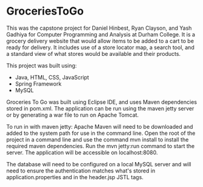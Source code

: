 # GroceriesToGo
This was the capstone project for Daniel Hinbest, Ryan Clayson, and Yash Gadhiya for Computer Programming and Analysis at Durham College. It is a grocery delivery website that would allow items to be added to a cart to be ready for delivery. It includes use of a store locator map, a search tool, and a standard view of what stores would be available and their products.

This project was built using:
- Java, HTML, CSS, JavaScript
- Spring Framework
- MySQL


Groceries To Go was built using Eclipse IDE, and uses Maven dependencies stored in pom.xml. The application can be run using the maven jetty server or by generating a war file to run on Apache Tomcat.

To run in with maven jetty:
Apache Maven will need to be downloaded and added to the system path for use in the command line.
Open the root of the project in a command line and use the command mvn install to install the required maven dependencies.
Run the mvn jetty:run command to start the server. The application will be accessible on localhost:8080.

The database will need to be configured on a local MySQL server and will need to ensure the authentication matches what's stored in application.properties and in the header.jsp JSTL tags.
